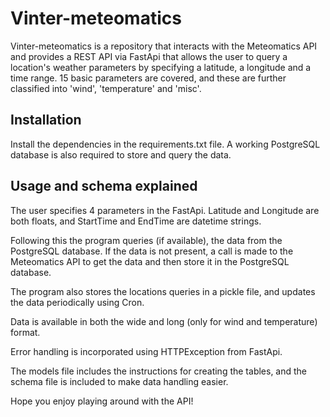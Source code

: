 # Vinter-meteomatics

Vinter-meteomatics is a repository that interacts with the Meteomatics API and provides a REST API via FastApi that allows the user to query a location's weather parameters by specifying a latitude, a longitude and a time range. 15 basic parameters are covered, and these are further classified into 'wind', 'temperature' and 'misc'.

## Installation

Install the dependencies in the requirements.txt file. A working PostgreSQL database is also required to store and query the data.

## Usage and schema explained

The user specifies 4 parameters in the FastApi. Latitude and Longitude are both floats, and StartTime and EndTime are datetime strings.

Following this the program queries (if available), the data from the PostgreSQL database. If the data is not present, a call is made to the Meteomatics API to get the data and then store it in the PostgreSQL database.

The program also stores the locations queries in a pickle file, and updates the data periodically using Cron.

Data is available in both the wide and long (only for wind and temperature) format.

Error handling is incorporated using HTTPException from FastApi.

The models file includes the instructions for creating the tables, and the schema file is included to make data handling easier.

Hope you enjoy playing around with the API!